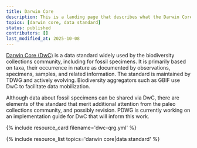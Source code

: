 ```yaml
---
title: Darwin Core
description: This is a landing page that describes what the Darwin Core data standard is and why it is important in the context of paleo data. You can dive deeper via the links to related resources aggregated here.
topics: [darwin core, data standard]
status: published
contributors: []
last_modified_at: 2025-10-08
---
```


[Darwin Core (DwC)](https://www.tdwg.org/standards/dwc/) is a data standard widely used by the biodiversity collections community, including for fossil specimens. It is primarily based on taxa, their occurrence in nature as documented by observations, specimens, samples, and related information. The standard is maintained by TDWG and actively evolving. Biodiversity aggregators such as GBIF use DwC to facilitate data mobilization.

Although data about fossil specimens can be shared via DwC, there are elements of the standard that merit additional attention from the paleo collections community, and possibly revision. PDWG is currently working on an implementation guide for DwC that will inform this work.

{% include resource_card filename='dwc-qrg.yml' %}

{% include resource_list topics='darwin core|data standard' %}
